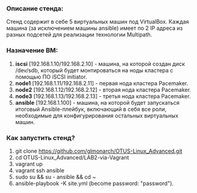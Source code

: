 ### Описание стенда:

Стенд содержит в себе 5 виртуальных машин под VirtualBox. Каждая машина (за исключением машины ansible) имеет по 2 IP адреса из разных подсетей для реализации технологии Multipath. 

### Назначение ВМ:

1. **iscsi** [192.168.1.10/192.168.2.10] - машина, на которой создан диск /dev/sdb, который будет монтироваться на ноды кластера с помощью ПО iSCSI initiator.
2. **node1** [192.168.1.11/192.168.2.11] - первая нода кластера Pacemaker.
3. **node2** [192.168.1.12/192.168.2.12] - вторая нода кластера Pacemaker.
4. **node3** [192.168.1.13/192.168.2.13] - третья нода кластера Pacemaker.
5. **ansible** [192.168.1.100] - машина, на которой будет запускаться итоговый Ansible-плейбук, включающий в себя все роли, необходимые для конфигурирования остальных виртуальных машин.

### Как запустить стенд?

1. git clone https://github.com/glmonarch/OTUS-Linux_Advanced.git
2. cd OTUS-Linux_Advanced/LAB2-via-Vagrant
3. vagrant up
4. vagrant ssh ansible
5. sudo su && su - ansible && cd ~
6. ansible-playbook -K site.yml (become password: "password").
